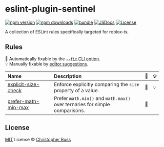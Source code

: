 # eslint-plugin-sentinel

[![npm version][npm-version-src]][npm-version-href]
[![npm downloads][npm-downloads-src]][npm-downloads-href]
[![bundle][bundle-src]][bundle-href] [![JSDocs][jsdocs-src]][jsdocs-href]
[![License][license-src]][license-href]

A collection of ESLint rules specifically targeted for roblox-ts.

## Rules

<!-- Do not manually modify this list. Run: `npm run eslint-docs` -->
<!-- begin auto-generated rules list -->

🔧 Automatically fixable by the
[`--fix` CLI option](https://eslint.org/docs/user-guide/command-line-interface#--fix).\
💡
Manually fixable by
[editor suggestions](https://eslint.org/docs/latest/use/core-concepts#rule-suggestions).

| Name                                                                  | Description                                                                 | 🔧  | 💡  |
| :-------------------------------------------------------------------- | :-------------------------------------------------------------------------- | :-- | :-- |
| [explicit-size-check](src/rules/explicit-size-check/documentation.md) | Enforce explicitly comparing the `size` property of a value.                | 🔧  | 💡  |
| [prefer-math-min-max](src/rules/prefer-math-min-max/documentation.md) | Prefer `math.min()` and `math.max()` over ternaries for simple comparisons. | 🔧  |     |

<!-- end auto-generated rules list -->

## License

[MIT](./LICENSE) License ©
[Christopher Buss](https://github.com/christopher-buss)

<!-- Badges -->

[npm-version-src]:
	https://img.shields.io/npm/v/eslint-plugin-sentinel?style=flat&colorA=080f12&colorB=1fa669
[npm-version-href]: https://npmjs.com/package/eslint-plugin-sentinel
[npm-downloads-src]:
	https://img.shields.io/npm/dm/eslint-plugin-sentinel?style=flat&colorA=080f12&colorB=1fa669
[npm-downloads-href]: https://npmjs.com/package/eslint-plugin-sentinel
[bundle-src]:
	https://img.shields.io/bundlephobia/minzip/eslint-plugin-sentinel?style=flat&colorA=080f12&colorB=1fa669&label=minzip
[bundle-href]: https://bundlephobia.com/result?p=eslint-plugin-sentinel
[license-src]:
	https://img.shields.io/github/license/christopher-buss/eslint-plugin-sentinel.svg?style=flat&colorA=080f12&colorB=1fa669
[license-href]:
	https://github.com/christopher-buss/eslint-plugin-sentinel/blob/main/LICENSE
[jsdocs-src]:
	https://img.shields.io/badge/jsdocs-reference-080f12?style=flat&colorA=080f12&colorB=1fa669
[jsdocs-href]: https://www.jsdocs.io/package/eslint-plugin-sentinel
